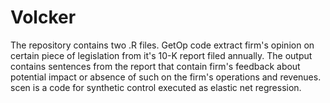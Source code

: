 # Volcker

The repository contains two .R files.
GetOp code extract firm's opinion on certain piece of legislation from it's 10-K report filed annually.
The output contains sentences from the report that contain firm's feedback about potential impact or absence of such on the firm's operations and revenues.
scen is a code for synthetic control executed as elastic net regression.

